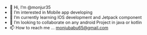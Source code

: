 - 👋 Hi, I’m @monjur35
- 👀 I’m interested in Mobile app developing
- 🌱 I’m currently learning IOS development and Jetpack component
- 💞️ I’m looking to collaborate on any android Project in java or kotlin
- 📫 How to reach me ... monjubabu65@gmail.com

<!---
monjur35/monjur35 is a ✨ special ✨ repository because its `README.md` (this file) appears on your GitHub profile.
You can click the Preview link to take a look at your changes.
--->
